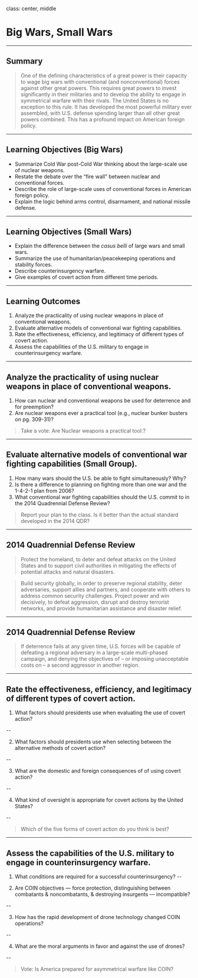 class: center, middle

# Big Wars, Small Wars

---

## Summary

> One of the defining characteristics of a great power is their capacity to wage big wars with conventional (and nonconventional) forces against other great powers. This requires great powers to invest significantly in their militaries and to develop the ability to engage in symmetrical warfare with their rivals. The United States is no exception to this rule. It has developed the most powerful military ever assembled, with U.S. defense spending larger than all other great powers combined. This has a profound impact on American foreign policy.

---

## Learning Objectives (Big Wars)

* Summarize Cold War post-Cold War thinking about the large-scale use of nuclear weapons.
* Restate the debate over the “fire wall” between nuclear and conventional forces.
* Describe the role of large-scale uses of conventional forces in American foreign policy.
* Explain the logic behind arms control, disarmament, and national missile defense.

---

## Learning Objectives (Small Wars)

* Explain the difference between the *casus belli* of large wars and small wars.
* Summarize the use of humanitarian/peacekeeping operations and stability forces.
* Describe counterinsurgency warfare.
* Give examples of covert action from different time periods.

---

## Learning Outcomes

1. Analyze the practicality of using nuclear weapons in place of conventional weapons.
2. Evaluate alternative models of conventional war fighting capabilities.
3. Rate the effectiveness, efficiency, and legitimacy of different types of covert action.
4. Assess the capabilities of the U.S. military to engage in counterinsurgency warfare.

---

## Analyze the practicality of using nuclear weapons in place of conventional weapons.

1. How can nuclear and conventional weapons be used for deterrence and for preemption?
2. Are nuclear weapons ever a practical tool (e.g., nuclear bunker busters on pg. 309-31)?

>Take a vote: Are Nuclear weapons a practical tool:?

---

## Evaluate alternative models of conventional war fighting capabilities (Small Group).

1. How many wars should the U.S. be able to fight simultaneously? Why?
2. Is there a difference to planning on fighting more than one war and the 1-4-2-1 plan from 2006?
3. What conventional war fighting capabilities should the U.S. commit to in the 2014 Quadrennial Defense Review?

> Report your plan to the class. Is it better than the actual standard developed in the 2014 QDR?

---

## 2014 Quadrennial Defense Review

> Protect the homeland, to deter and defeat attacks on the United States and to support civil authorities in mitigating the effects of potential attacks and natural disasters.

> Build security globally, in order to preserve regional stability, deter adversaries, support allies and partners, and cooperate with others to address common security challenges.
> Project power and win decisively, to defeat aggression, disrupt and destroy terrorist
networks, and provide humanitarian assistance and disaster relief. 

---
## 2014 Quadrennial Defense Review

> If deterrence fails at any given time, U.S. forces will be capable of defeating a regional adversary in a large-scale multi-phased campaign, and denying the objectives of – or imposing unacceptable costs on – a second aggressor in another region. 

---

## Rate the effectiveness, efficiency, and legitimacy of different types of covert action.

1. What factors should presidents use when evaluating the use of covert action?

--

2. What factors should presidents use when selecting between the alternative methods of covert action?

--

3. What are the domestic and foreign consequences of of using covert action?

--

4. What kind of oversight is appropriate for covert actions by the United States?

--

> Which of the five forms of covert action do you think is best?

---

## Assess the capabilities of the U.S. military to engage in counterinsurgency warfare.

1. What conditions are required for a successful counterinsurgency?
--

2. Are COIN objectives — force protection, distinguishing between combatants & noncombatants, & destroying insurgents —  incompatible?

--

3. How has the rapid development of drone technology changed COIN operations?

--

4. What are the moral arguments in favor and against the use of drones?

--

> Vote: Is America prepared for asymmetrical warfare like COIN?
